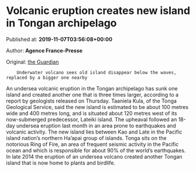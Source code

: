 
# Volcanic eruption creates new island in Tongan archipelago

Published at: **2019-11-07T03:56:08+00:00**

Author: **Agence France-Presse**

Original: [the Guardian](https://www.theguardian.com/world/2019/nov/07/volanic-eruption-creates-new-island-in-tongan-archipelago)


        Underwater volcano sees old island disappear below the waves, replaced by a bigger one nearby
      
An undersea volcanic eruption in the Tongan archipelago has sunk one island and created another one that is three times larger, according to a report by geologists released on Thursday.
Taaniela Kula, of the Tonga Geological Service, said the new island is estimated to be about 100 metres wide and 400 metres long, and is situated about 120 metres west of its now-submerged predecessor, Lateiki island.
The upheaval followed an 18-day undersea eruption last month in an area prone to earthquakes and volcanic activity.
The new island lies between Kao and Late in the Pacific island nation’s northern Ha’apai group of islands.
Tonga sits on the notorious Ring of Fire, an area of frequent seismic activity in the Pacific ocean and which is responsible for about 90% of the world’s earthquakes.
In late 2014 the eruption of an undersea volcano created another Tongan island that is now home to plants and birdlife.
